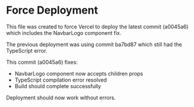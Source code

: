 # Force Deployment

This file was created to force Vercel to deploy the latest commit (a0045a6) which includes the NavbarLogo component fix.

The previous deployment was using commit ba7bd87 which still had the TypeScript error.

This commit (a0045a6) fixes:
- NavbarLogo component now accepts children props
- TypeScript compilation error resolved
- Build should complete successfully

Deployment should now work without errors.
